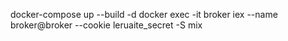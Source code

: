 
docker-compose up --build -d
docker exec -it broker iex --name broker@broker --cookie leruaite_secret -S mix

